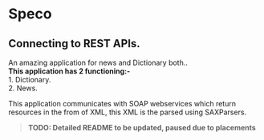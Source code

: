 # Speco
<h2>Connecting to REST APIs.</h2>
An amazing application for news and Dictionary both..
<br>
<b>This application has 2 functioning:-</b>
<br>
1. Dictionary.<br>
2. News.<br>

This application communicates with SOAP webservices which return resources in the from of XML, this XML is the parsed using SAXParsers.<br>

> <b> TODO: Detailed README to be updated, paused due to placements</b>

